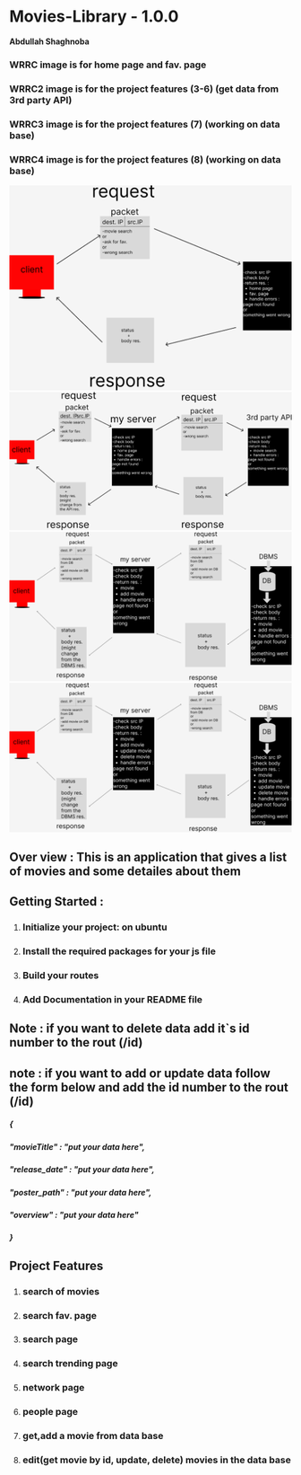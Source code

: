 # Movies-Library - 1.0.0
**Abdullah Shaghnoba**
### WRRC image is for home page and fav. page 
### WRRC2 image is for the project features (3-6) (get data from 3rd party API)
### WRRC3 image is for the project features (7) (working on data base)
### WRRC4 image is for the project features (8) (working on data base)
![WRRC](./assets/Untitled%20(3).png)
![WRRC2](./assets/WRRC%202final.png)
![WRRC3](./assets/WRRC%203.png)
![WRRC4](./assets/WRRC%204.png)
## Over view : This is an application that gives a list of movies and some detailes about them
## Getting Started :
1. ### Initialize your project: on ubuntu
2. ### Install the required packages for your js file 
3. ### Build your routes
4. ### Add Documentation in your README file
## Note : if you want to delete data add it`s id number to the rout (/id)
## note : if you want to add or update data follow the form below and add the id number to the rout (/id)
##### {
#####  "movieTitle" : "put your data here",
#####  "release_date" : "put your data here",
#####  "poster_path" : "put your data here",
#####  "overview" : "put your data here"
##### }
## Project Features
1. ### search of movies
2. ### search fav. page
3. ### search page
4. ### search trending page
5. ### network page
6. ### people page
7. ### get,add a movie from data base
8. ### edit(get movie by id, update, delete) movies in the data base
